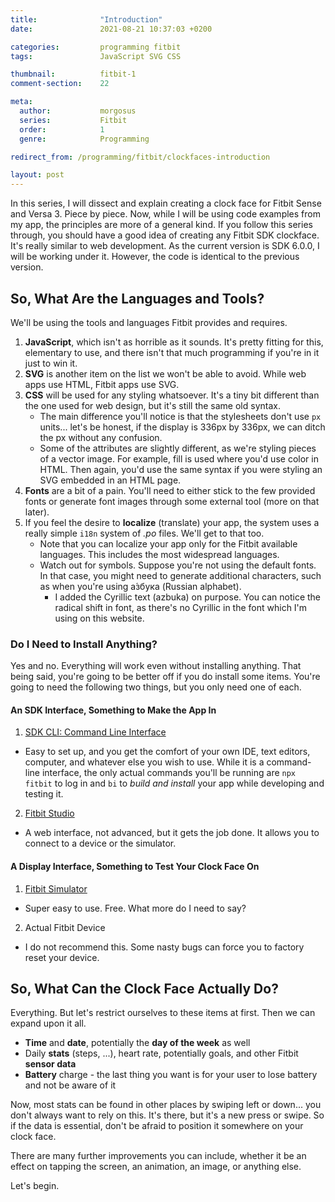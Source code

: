 ```yaml
---
title:              "Introduction"
date:               2021-08-21 10:37:03 +0200

categories:         programming fitbit
tags:               JavaScript SVG CSS

thumbnail:          fitbit-1
comment-section:    22

meta:
  author:           morgosus
  series:           Fitbit
  order:            1
  genre:            Programming

redirect_from: /programming/fitbit/clockfaces-introduction

layout: post
---
```

In this series, I will dissect and explain creating a clock face for Fitbit Sense and Versa 3. Piece by piece. Now, while I will be using code examples from my app, the principles are more of a general kind. If you follow this series through, you should have a good idea of creating any Fitbit SDK clockface. It's really similar to web development. As the current version is SDK 6.0.0, I will be working under it. However, the code is identical to the previous version.

## So, What Are the Languages and Tools?
We'll be using the tools and languages Fitbit provides and requires.

1. **JavaScript**, which isn't as horrible as it sounds. It's pretty fitting for this, elementary to use, and there isn't that much programming if you're in it just to win it.
2. **SVG** is another item on the list we won't be able to avoid. While web apps use HTML, Fitbit apps use SVG.
3. **CSS** will be used for any styling whatsoever. It's a tiny bit different than the one used for web design, but it's still the same old syntax.
    - The main difference you'll notice is that the stylesheets don't use `px` units... let's be honest, if the display is 336px by 336px, we can ditch the px without any confusion.
    - Some of the attributes are slightly different, as we're styling pieces of a vector image. For example, fill is used where you'd use color in HTML. Then again, you'd use the same syntax if you were styling an SVG embedded in an HTML page.
4. **Fonts** are a bit of a pain. You'll need to either stick to the few provided fonts or generate font images through some external tool (more on that later).
5. If you feel the desire to **localize** (translate) your app, the system uses a really simple `i18n` system of *.po* files. We'll get to that too.
    - Note that you can localize your app only for the Fitbit available languages. This includes the most widespread languages.
    - Watch out for symbols. Suppose you're not using the default fonts. In that case, you might need to generate additional characters, such as when you're using а́збука (Russian alphabet).
        - I added the Cyrillic text (azbuka) on purpose. You can notice the radical shift in font, as there's no Cyrillic in the font which I'm using on this website.

### Do I Need to Install Anything?

Yes and no. Everything will work even without installing anything. That being said, you're going to be better off if you do install some items. You're going to need the following two things, but you only need one of each.

#### An SDK Interface, Something to Make the App In
1. [SDK CLI: Command Line Interface]()
- Easy to set up, and you get the comfort of your own IDE, text editors, computer, and whatever else you wish to use. While it is a command-line interface, the only actual commands you'll be running are `npx fitbit` to log in and `bi` to *build and install* your app while developing and testing it.
2. [Fitbit Studio](https://studio.fitbit.com/)
- A web interface, not advanced, but it gets the job done. It allows you to connect to a device or the simulator.

#### A Display Interface, Something to Test Your Clock Face On
1. [Fitbit Simulator](https://simulator-updates.fitbit.com/download/latest/win)
- Super easy to use. Free. What more do I need to say?
2. Actual Fitbit Device
- I do not recommend this. Some nasty bugs can force you to factory reset your device.


## So, What Can the Clock Face Actually Do?

Everything. But let's restrict ourselves to these items at first. Then we can expand upon it all.

- **Time** and **date**, potentially the **day of the week** as well
- Daily **stats** (steps, ...), heart rate, potentially goals, and other Fitbit **sensor data**
- **Battery** charge - the last thing you want is for your user to lose battery and not be aware of it

Now, most stats can be found in other places by swiping left or down... you don't always want to rely on this. It's there, but it's a new press or swipe. So if the data is essential, don't be afraid to position it somewhere on your clock face.

There are many further improvements you can include, whether it be an effect on tapping the screen, an animation, an image, or anything else.

Let's begin.
